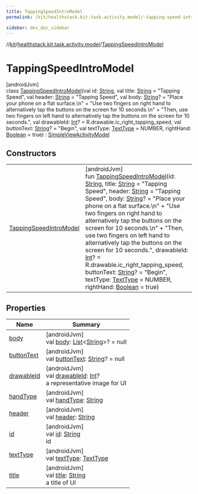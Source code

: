 ```yaml
---
title: TappingSpeedIntroModel
permalink: /kit/healthstack.kit.task.activity.model/-tapping-speed-intro-model/index.html

sidebar: dev_doc_sidebar
---
```

//[kit](../../../kit.html)/[healthstack.kit.task.activity.model](../index.html)/[TappingSpeedIntroModel](index.html)



# TappingSpeedIntroModel



[androidJvm]\
class [TappingSpeedIntroModel](index.html)(val id: [String](https://kotlinlang.org/api/latest/jvm/stdlib/kotlin/-string/index.html), val title: [String](https://kotlinlang.org/api/latest/jvm/stdlib/kotlin/-string/index.html) = &quot;Tapping Speed&quot;, val header: [String](https://kotlinlang.org/api/latest/jvm/stdlib/kotlin/-string/index.html) = &quot;Tapping Speed&quot;, val body: [String](https://kotlinlang.org/api/latest/jvm/stdlib/kotlin/-string/index.html)? = &quot;Place your phone on a flat surface.\n&quot; +
        &quot;Use two fingers on right hand to alternatively tap the buttons on the screen for 10 seconds.\n&quot; +
        &quot;Then, use two fingers on left hand to alternatively tap the buttons on the screen for 10 seconds.&quot;, val drawableId: [Int](https://kotlinlang.org/api/latest/jvm/stdlib/kotlin/-int/index.html)? = R.drawable.ic_right_tapping_speed, val buttonText: [String](https://kotlinlang.org/api/latest/jvm/stdlib/kotlin/-string/index.html)? = &quot;Begin&quot;, val textType: [TextType](../../healthstack.kit.ui/-text-type/index.html) = NUMBER, rightHand: [Boolean](https://kotlinlang.org/api/latest/jvm/stdlib/kotlin/-boolean/index.html) = true) : [SimpleViewActivityModel](../../healthstack.kit.task.activity.model.common/-simple-view-activity-model/index.html)



## Constructors


| | |
|---|---|
| [TappingSpeedIntroModel](-tapping-speed-intro-model.html) | [androidJvm]<br>fun [TappingSpeedIntroModel](-tapping-speed-intro-model.html)(id: [String](https://kotlinlang.org/api/latest/jvm/stdlib/kotlin/-string/index.html), title: [String](https://kotlinlang.org/api/latest/jvm/stdlib/kotlin/-string/index.html) = &quot;Tapping Speed&quot;, header: [String](https://kotlinlang.org/api/latest/jvm/stdlib/kotlin/-string/index.html) = &quot;Tapping Speed&quot;, body: [String](https://kotlinlang.org/api/latest/jvm/stdlib/kotlin/-string/index.html)? = &quot;Place your phone on a flat surface.\n&quot; +         &quot;Use two fingers on right hand to alternatively tap the buttons on the screen for 10 seconds.\n&quot; +         &quot;Then, use two fingers on left hand to alternatively tap the buttons on the screen for 10 seconds.&quot;, drawableId: [Int](https://kotlinlang.org/api/latest/jvm/stdlib/kotlin/-int/index.html)? = R.drawable.ic_right_tapping_speed, buttonText: [String](https://kotlinlang.org/api/latest/jvm/stdlib/kotlin/-string/index.html)? = &quot;Begin&quot;, textType: [TextType](../../healthstack.kit.ui/-text-type/index.html) = NUMBER, rightHand: [Boolean](https://kotlinlang.org/api/latest/jvm/stdlib/kotlin/-boolean/index.html) = true) |


## Properties


| Name | Summary |
|---|---|
| [body](../../healthstack.kit.task.activity.model.common/-simple-view-activity-model/body.html) | [androidJvm]<br>val [body](../../healthstack.kit.task.activity.model.common/-simple-view-activity-model/body.html): [List](https://kotlinlang.org/api/latest/jvm/stdlib/kotlin.collections/-list/index.html)&lt;[String](https://kotlinlang.org/api/latest/jvm/stdlib/kotlin/-string/index.html)&gt;? = null |
| [buttonText](../../healthstack.kit.task.activity.model.common/-simple-view-activity-model/button-text.html) | [androidJvm]<br>val [buttonText](../../healthstack.kit.task.activity.model.common/-simple-view-activity-model/button-text.html): [String](https://kotlinlang.org/api/latest/jvm/stdlib/kotlin/-string/index.html)? = null |
| [drawableId](../../healthstack.kit.task.base/-step-model/drawable-id.html) | [androidJvm]<br>val [drawableId](../../healthstack.kit.task.base/-step-model/drawable-id.html): [Int](https://kotlinlang.org/api/latest/jvm/stdlib/kotlin/-int/index.html)?<br>a representative image for UI |
| [handType](hand-type.html) | [androidJvm]<br>val [handType](hand-type.html): [String](https://kotlinlang.org/api/latest/jvm/stdlib/kotlin/-string/index.html) |
| [header](../../healthstack.kit.task.activity.model.common/-simple-view-activity-model/header.html) | [androidJvm]<br>val [header](../../healthstack.kit.task.activity.model.common/-simple-view-activity-model/header.html): [String](https://kotlinlang.org/api/latest/jvm/stdlib/kotlin/-string/index.html) |
| [id](../../healthstack.kit.task.base/-step-model/id.html) | [androidJvm]<br>val [id](../../healthstack.kit.task.base/-step-model/id.html): [String](https://kotlinlang.org/api/latest/jvm/stdlib/kotlin/-string/index.html)<br>id |
| [textType](../../healthstack.kit.task.activity.model.common/-simple-view-activity-model/text-type.html) | [androidJvm]<br>val [textType](../../healthstack.kit.task.activity.model.common/-simple-view-activity-model/text-type.html): [TextType](../../healthstack.kit.ui/-text-type/index.html) |
| [title](../../healthstack.kit.task.base/-step-model/title.html) | [androidJvm]<br>val [title](../../healthstack.kit.task.base/-step-model/title.html): [String](https://kotlinlang.org/api/latest/jvm/stdlib/kotlin/-string/index.html)<br>a title of UI |

